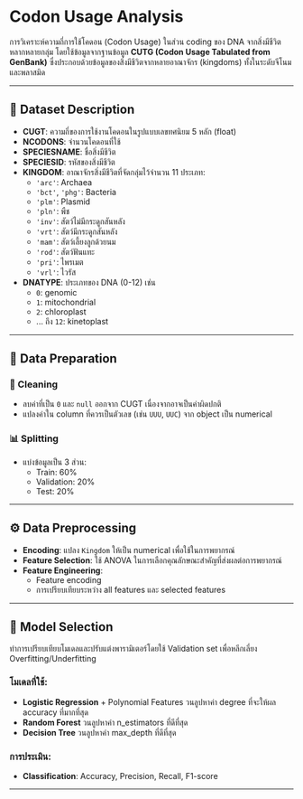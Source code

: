 # Codon Usage Analysis

การวิเคราะห์ความถี่การใช้โคดอน (Codon Usage) ในส่วน coding ของ DNA จากสิ่งมีชีวิตหลากหลายกลุ่ม โดยใช้ข้อมูลจากฐานข้อมูล **CUTG (Codon Usage Tabulated from GenBank)** ซึ่งประกอบด้วยข้อมูลของสิ่งมีชีวิตจากหลายอาณาจักร (kingdoms) ทั้งในระดับจีโนมและพลาสมิด

---

## 🧬 Dataset Description

- **CUGT**: ความถี่ของการใช้งานโคดอนในรูปแบบเลขทศนิยม 5 หลัก (float)
- **NCODONS**: จำนวนโคดอนที่ใช้
- **SPECIESNAME**: ชื่อสิ่งมีชีวิต
- **SPECIESID**: รหัสของสิ่งมีชีวิต
- **KINGDOM**: อาณาจักรสิ่งมีชีวิตที่จัดกลุ่มไว้จำนวน 11 ประเภท:
    - `'arc'`: Archaea
    - `'bct'`, `'phg'`: Bacteria
    - `'plm'`: Plasmid
    - `'pln'`: พืช
    - `'inv'`: สัตว์ไม่มีกระดูกสันหลัง
    - `'vrt'`: สัตว์มีกระดูกสันหลัง
    - `'mam'`: สัตว์เลี้ยงลูกด้วยนม
    - `'rod'`: สัตว์ฟันแทะ
    - `'pri'`: ไพรเมต
    - `'vrl'`: ไวรัส
- **DNATYPE**: ประเภทของ DNA (0-12) เช่น
    - `0`: genomic
    - `1`: mitochondrial
    - `2`: chloroplast
    - ... ถึง `12`: kinetoplast

---

## 🧹 Data Preparation

### 🔧 Cleaning
- ลบค่าที่เป็น `0` และ `null` ออกจาก CUGT เนื่องจากอาจเป็นค่าผิดปกติ
- แปลงค่าใน column ที่ควรเป็นตัวเลข (เช่น `UUU`, `UUC`) จาก object เป็น numerical

### 📊 Splitting
- แบ่งข้อมูลเป็น 3 ส่วน:
    - Train: 60%
    - Validation: 20%
    - Test: 20%

---

## ⚙️ Data Preprocessing

- **Encoding**: แปลง `Kingdom` ให้เป็น numerical เพื่อใช้ในการพยากรณ์
- **Feature Selection**: ใช้ ANOVA ในการเลือกคุณลักษณะสำคัญที่ส่งผลต่อการพยากรณ์
- **Feature Engineering**:
    - Feature encoding
    - การเปรียบเทียบระหว่าง all features และ selected features
---

## 🤖 Model Selection

ทำการเปรียบเทียบโมเดลและปรับแต่งพารามิเตอร์โดยใช้ Validation set เพื่อหลีกเลี่ยง Overfitting/Underfitting

### โมเดลที่ใช้:
- **Logistic Regression** + Polynomial Features วนลูปหาค่า degree ที่จะให้ผล accuracy ที่มากที่สุด
- **Random Forest** วนลูปหาค่า n_estimators ที่ดีที่สุด
- **Decision Tree** วนลูปหาค่า max_depth ที่ดีที่สุด

### การประเมิน:
- **Classification**: Accuracy, Precision, Recall, F1-score
---

